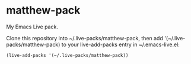 # matthew-pack
My Emacs Live pack.

Clone this repository into ~/.live-packs/matthew-pack, then add '(~/.live-packs/matthew-pack) to your live-add-packs entry in ~/.emacs-live.el:

    (live-add-packs '(~/.live-packs/matthew-pack))
